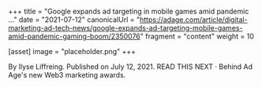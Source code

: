 +++
title = "Google expands ad targeting in mobile games amid pandemic ..."
date = "2021-07-12"
canonicalUrl = "https://adage.com/article/digital-marketing-ad-tech-news/google-expands-ad-targeting-mobile-games-amid-pandemic-gaming-boom/2350076"
fragment = "content"
weight = 10

[asset]
    image = "placeholder.png"
+++

By Ilyse Liffreing. Published on July 12, 2021. READ THIS NEXT · Behind Ad 
Age's new Web3 marketing awards.
